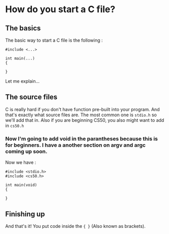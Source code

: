 # How do you start a C file?
## The basics
The basic way to start a C file is the following : 
```
#include <...>

int main(...)
{

}
```
Let me explain...
## The source files
C is really hard if you don't have function pre-built into your program. And that's exactly what source files are.
The most common one is `stdio.h` so we'll add that in.
Also if you are beginning CS50, you also might want to add in `cs50.h`
### Now I'm going to add void in the parantheses because this is for beginners. I have a another section on argv and argc coming up soon.
Now we have : 
```
#include <stdio.h>
#include <cs50.h>

int main(void)
{

}
```
## Finishing up
And that's it!
You put code inside the `{ }` (Also known as brackets).
